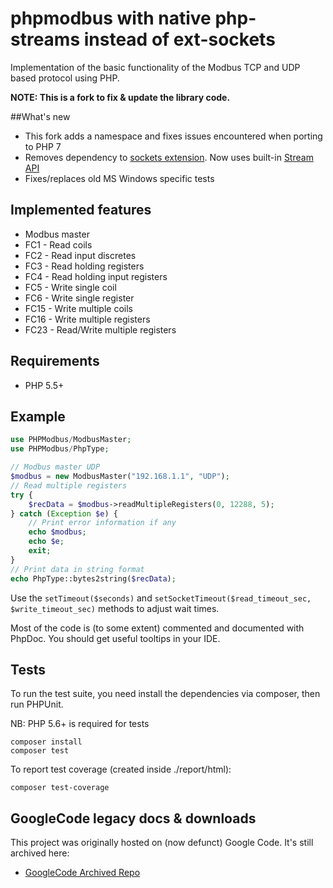 # phpmodbus with native php-streams instead of ext-sockets

Implementation of the basic functionality of the Modbus TCP and UDP based protocol using PHP. 

**NOTE: This is a fork to fix & update the library code.**

##What's new

* This fork adds a namespace and fixes issues encountered when porting to PHP 7
* Removes dependency to [sockets extension](http://www.php.net/manual/en/book.sockets.php). Now uses built-in [Stream API](http://www.php.net/manual/en/function.stream-socket-client.php)
* Fixes/replaces old MS Windows specific tests


## Implemented features

 * Modbus master
 * FC1 - Read coils 
 * FC2 - Read input discretes
 * FC3 - Read holding registers 
 * FC4 - Read holding input registers 
 * FC5 - Write single coil 
 * FC6 - Write single register
 * FC15 - Write multiple coils
 * FC16 - Write multiple registers
 * FC23 - Read/Write multiple registers


## Requirements

 * PHP 5.5+

 
## Example

```php
use PHPModbus/ModbusMaster; 
use PHPModbus/PhpType; 

// Modbus master UDP
$modbus = new ModbusMaster("192.168.1.1", "UDP"); 
// Read multiple registers
try {
    $recData = $modbus->readMultipleRegisters(0, 12288, 5); 
} catch (Exception $e) {
    // Print error information if any
    echo $modbus;
    echo $e;
    exit;
}
// Print data in string format
echo PhpType::bytes2string($recData); 
```

Use the `setTimeout($seconds)` and `setSocketTimeout($read_timeout_sec, $write_timeout_sec)` methods to adjust wait times.

Most of the code is (to some extent) commented and documented with PhpDoc. You should get useful tooltips in your IDE.

## Tests

To run the test suite, you need install the dependencies via composer, then
run PHPUnit. 

NB: PHP 5.6+ is required for tests

    composer install
    composer test
    
To report test coverage (created inside ./report/html):

    composer test-coverage

## GoogleCode legacy docs & downloads

This project was originally hosted on (now defunct) Google Code. It's still archived here:

* [GoogleCode Archived Repo](http://code.google.com/p/phpmodbus)

